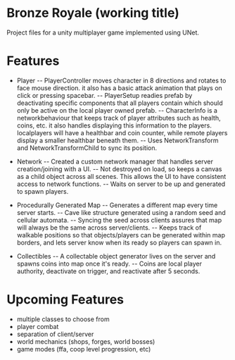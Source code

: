 # Bronze Royale (working title)

Project files for a unity multiplayer game implemented using UNet. 

# Features
- Player
-- PlayerController moves character in 8 directions and rotates to face mouse direction. it also has a basic attack animation that plays on click or pressing spacebar.
-- PlayerSetup readies prefab by deactivating specific components that all players contain which should only be active on the local player owned prefab.
-- CharacterInfo is a networkbehaviour that keeps track of player attributes such as health, coins, etc. it also handles displaying this information to the players. localplayers will have a healthbar and coin counter, while remote players display a smaller healthbar beneath them.
-- Uses NetworkTransform and NetworkTransformChild to sync its position.

- Network
-- Created a custom network manager that handles server creation/joining with a UI. 
-- Not destroyed on load, so keeps a canvas as a child object across all scenes. This allows the UI to have consistent access to network functions.
-- Waits on server to be up and generated to spawn players.

- Procedurally Generated Map
-- Generates a different map every time server starts.
-- Cave like structure generated using a random seed and cellular automata.
-- Syncing the seed across clients assures that map will always be the same across server/clients.
-- Keeps track of walkable positions so that objects/players can be generated within map borders, and lets server know when its ready so players can spawn in.

- Collectibles
-- A collectable object generator lives on the server and spawns coins into map once it's ready.
-- Coins are local player authority, deactivate on trigger, and reactivate after 5 seconds.

# Upcoming Features
- multiple classes to choose from
- player combat
- separation of client/server
- world mechanics (shops, forges, world bosses)
- game modes (ffa, coop level progression, etc)